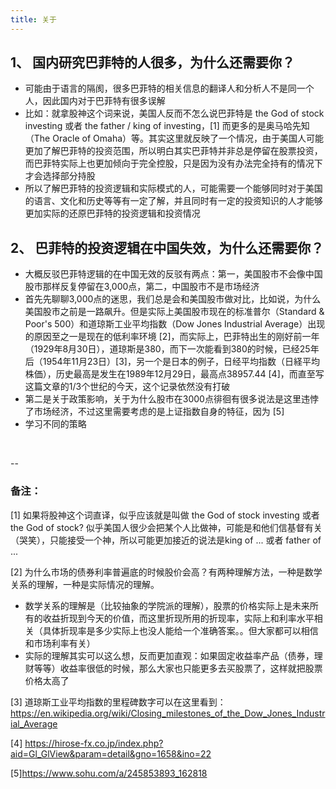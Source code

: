 ```yaml
---
title: 关于
---
```


## 1、 国内研究巴菲特的人很多，为什么还需要你？

- 可能由于语言的隔阂，很多巴菲特的相关信息的翻译人和分析人不是同一个人，因此国内对于巴菲特有很多误解
- 比如：就拿股神这个词来说，美国人反而不怎么说巴菲特是 the God of stock investing 或者 the father / king of investing，[1] 而更多的是奥马哈先知（The Oracle of Omaha）等。其实这里就反映了一个情况，由于美国人可能更加了解巴菲特的投资范围，所以明白其实巴菲特并非总是停留在股票投资，而巴菲特实际上也更加倾向于完全控股，只是因为没有办法完全持有的情况下才会选择部分持股
- 所以了解巴菲特的投资逻辑和实际模式的人，可能需要一个能够同时对于美国的语言、文化和历史等等有一定了解，并且同时有一定的投资知识的人才能够更加实际的还原巴菲特的投资逻辑和投资情况

## 2、 巴菲特的投资逻辑在中国失效，为什么还需要你？

- 大概反驳巴菲特逻辑的在中国无效的反驳有两点：第一，美国股市不会像中国股市那样反复停留在3,000点，第二，中国股市不是市场经济
- 首先先聊聊3,000点的迷思，我们总是会和美国股市做对比，比如说，为什么美国股市之前是一路飙升。但是实际上美国股市现在的标准普尔（Standard & Poor's 500）和道琼斯工业平均指数（Dow Jones Industrial Average）出现的原因至之一是现在的低利率环境 [2]，而实际上，巴菲特出生的刚好前一年（1929年8月30日），道琼斯是380，而下一次能看到380的时候，已经25年后（1954年11月23日）[3]，另一个是日本的例子，日经平均指数（日経平均株価），历史最高是发生在1989年12月29日，最高点38957.44 [4]，而直至写这篇文章的1/3个世纪的今天，这个记录依然没有打破
- 第二是关于政策影响，关于为什么股市在3000点徘徊有很多说法是这里违悖了市场经济，不过这里需要考虑的是上证指数自身的特征，因为 [5]
- 学习不同的策略


<br>

--

### 备注：

[1] 如果将股神这个词直译，似乎应该就是叫做 the God of stock investing 或者the God of stock? 似乎美国人很少会把某个人比做神，可能是和他们信基督有关（哭笑），只能接受一个神，所以可能更加接近的说法是king of ... 或者 father of ...

[2] 为什么市场的债券利率普遍底的时候股价会高？有两种理解方法，一种是数学关系的理解，一种是实际情况的理解。

- 数学关系的理解是（比较抽象的学院派的理解），股票的价格实际上是未来所有的收益折现到今天的价值，而这里折现所用的折现率，实际上和利率水平相关（具体折现率是多少实际上也没人能给一个准确答案。。但大家都可以相信和市场利率有关）
- 实际的理解其实可以这么想，反而更加直观：如果固定收益率产品（债券，理财等等）收益率很低的时候，那么大家也只能更多去买股票了，这样就把股票价格太高了

[3] 道琼斯工业平均指数的里程碑数字可以在这里看到：<https://en.wikipedia.org/wiki/Closing_milestones_of_the_Dow_Jones_Industrial_Average>

[4] <https://hirose-fx.co.jp/index.php?aid=Gl_GlView&param=detail&gno=1658&ino=22>

[5]<https://www.sohu.com/a/245853893_162818>
